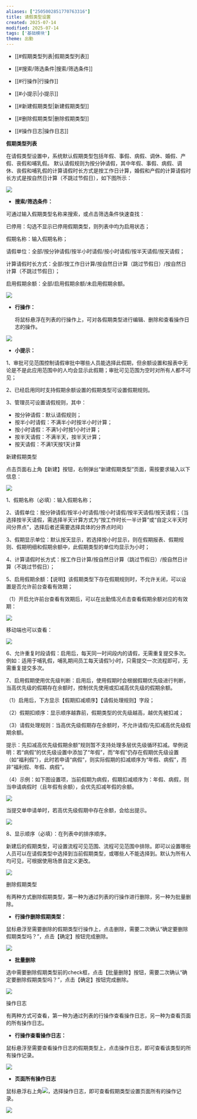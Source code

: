 ```yaml
---
aliases: ["2505002851770763316"]
title: 请假类型设置
created: 2025-07-14
modified: 2025-07-14
tags: ['基础模块']
theme: 出勤
---
```


- [[#假期类型列表|假期类型列表]]

- [[#搜索/筛选条件|搜索/筛选条件]]
- [[#行操作|行操作]]
- [[#小提示|小提示]]

- [[#新建假期类型|新建假期类型]]
- [[#删除假期类型|删除假期类型]]
- [[#操作日志|操作日志]]

**假期类型列表**

在请假类型设置中，系统默认假期类型包括年假、事假、病假、调休、婚假、产假、丧假和哺乳假。 默认请假规则为按分钟请假，其中年假、事假、病假、调休、丧假和哺乳假的计算请假时长方式是按工作日计算，婚假和产假的计算请假时长方式是按自然日计算（不跳过节假日），如下图所示：

![](c036589708776efab5185c28297b9ec0.jpg)

- **搜索/筛选条件：**

可通过输入假期类型名称来搜索，或点击筛选条件快速查找：

已停用：勾选不显示已停用假期类型，则列表中均为启用状态；

假期名称：输入假期名称；

请假单位：全部/按分钟请假/按半小时请假/按小时请假/按半天请假/按天请假；

计算请假时长方式：全部/按工作日计算/按自然日计算（跳过节假日）/按自然日计算（不跳过节假日）；

启用假期余额：全部/启用假期余额/未启用假期余额。

![](3275596c4dc498ffd15eac5985ed8cf4.jpg)

- **行操作：**

  将鼠标悬浮在列表的行操作上，可对各假期类型进行编辑、删除和查看操作日志的操作。

![](98b1a10558044ddb613c86ec85383094.jpg)

- **小提示：**

1、审批可见范围控制请假审批中哪些人员能选择此假期，但余额设置和报表中无论是不是此应用范围中的人均会显示此假期；审批可见范围为空时对所有人都不可见；

2、已经启用同时支持假期余额设置的假期类型可设置假期规则。

3、管理员可设置请假规则，其中：

- 按分钟请假：默认请假规则；
- 按半小时请假：不满半小时按半小时计算；
- 按小时请假：不满1小时按1小时计算；
- 按半天请假：不满半天，按半天计算；
- 按天请假：不满1天按1天计算

新建假期类型

点击页面右上角【新建】按钮，右侧弹出“新建假期类型”页面，需按要求输入以下信息：

![](81f65b037f16891136d98eefee114fc8.jpg)

1、假期名称（必填）：输入假期名称；

2、请假单位：按分钟请假/按半小时请假/按小时请假/按半天请假/按天请假；（当选择按半天请假，需选择半天计算方式为“按工作时长一半计算”或“自定义半天时间分界点”，选择后者还需要选择具体的分界点时间）

3、假期显示单位：默认按天显示，若选择按小时显示，则在假期报表、假期规则、假期明细和假期余额中，此假期类型的单位均显示为小时；

4、计算请假时长方式：按工作日计算/按自然日计算（跳过节假日）/按自然日计算（不跳过节假日）；

5、启用假期余额：【说明】该假期类型下存在假期规则时，不允许关闭，可以设置是否允许前台查看有效期；

（1）开启允许前台查看有效期后，可以在出勤情况点击查看假期余额对应的有效期：

![](cc2910f1dd1345c563aca1a86f5251f3.jpg)

移动端也可以查看：

![](0037881cab2649bd2a98d6a88d08b5cf.jpg)

6、允许重复时段请假：启用后，每天同一时间段内的请假，无需重复提交多次。例如：适用于哺乳假，哺乳期间员工每天请假1小时，只需提交一次流程即可，无需重复提交多次。

7、启用假期使用优先级判断：启用后，使用假期时会根据假期优先级进行判断，当高优先级的假期存在余额时，控制优先使用或扣减高优先级的假期余额。

（1）启用后，下方显示【假期扣减顺序】【请假处理规则】字段；

（2）假期扣顺序：显示顺序越靠前，假期类型的优先级越高，越优先被扣减；

（3）请假处理规则：当高优先级假期存在余额时，不允许请假/先扣减高优先级假期余额。

提示：先扣减高优先级假期余额”规则暂不支持处理多层优先级循环扣减。举例说明：若“病假”的优先级设置中添加了“年假”，而“年假”仍存在假期优先级设置（如“福利假”），此时若申请“病假”，则实际假期的扣减顺序为“年假、病假”，而非“福利假、年假、病假”。

（4）示例：如下图设置项，当前假期为病假，假期扣减顺序为：年假、病假，则当申请病假时（且年假有余额），会优先扣减年假的余额。

![](7567f3e51d514e223e719143f48eeab4.jpg)

当提交单申请单时，若高优先级假期中存在余额，会给出提示。

![](968bd80b9932e52ad237390a23b4edb4.jpg)

8、显示顺序（必填）：在列表中的排序顺序。

新建后的假期类型，可设置流程可见范围、流程可见范围中排除。即可以设置哪些人员可以在请假类型中选择到当前假期类型，或哪些人不能选择到。默认为所有人均可见，可根据使用场景自定义更改。

![](9ae029f799c55c41beaae7c660812347.jpg)

删除假期类型

有两种方式删除假期类型，第一种为通过列表的行操作进行删除，另一种为批量删除。

- **行操作删除假期类型：**

鼠标悬浮至需要删除的假期类型行操作上，点击删除，需要二次确认“确定要删除假期类型吗？”，点击【确定】按钮完成删除。

![](8b0ee8baec34c60d028edeabbf1a988f.jpg)

- **批量删除**

选中需要删除假期类型前的check框，点击【批量删除】按钮，需要二次确认“确定要删除假期类型吗？”，点击【确定】按钮完成删除。

![](7f460990adfaef4dc54feccd6c0f9671.jpg)

操作日志

有两种方式可查看，第一种为通过列表的行操作查看操作日志，另一种为查看页面的所有操作日志。

- **行操作查看操作日志：**

鼠标悬浮至需要查看操作日志的假期类型上，点击操作日志，即可查看该类型的所有操作记录。

![](00db2fcf36a9e68e17693138306a3b26.jpg)

- **页面所有操作日志**

鼠标悬浮右上角![](19fed2b6118a59198ee45d776fb7f195.jpg)，选择操作日志，即可查看假期类型设置页面所有的操作记录。

![](64ed2a5af1fd453a81e179dda0bad4ff.jpg)